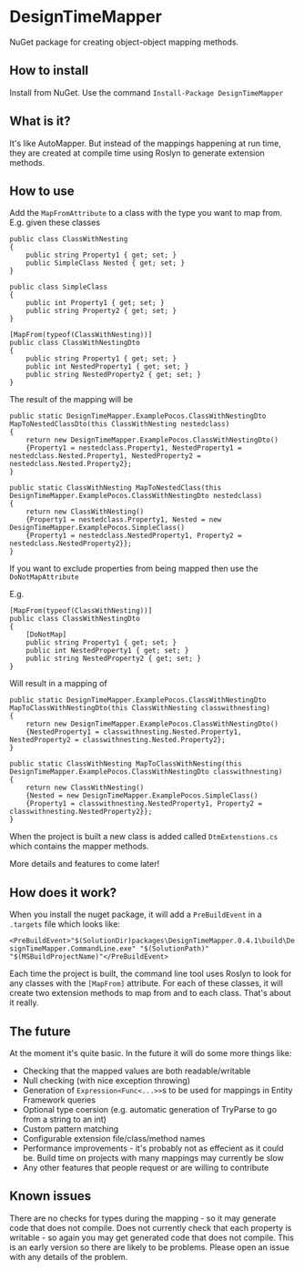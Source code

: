 # DesignTimeMapper
NuGet package for creating object-object mapping methods.

## How to install ##

Install from NuGet. Use the command `Install-Package DesignTimeMapper`

## What is it? ##

It's like AutoMapper. But instead of the mappings happening at run time, they are created at compile time using Roslyn to generate extension methods.

## How to use ##

Add the `MapFromAttribute` to a class with the type you want to map from.
E.g. given these classes
    
    public class ClassWithNesting
    {
        public string Property1 { get; set; }
        public SimpleClass Nested { get; set; }
    }
    
    public class SimpleClass
    {
        public int Property1 { get; set; }
        public string Property2 { get; set; }
    }

    [MapFrom(typeof(ClassWithNesting))]
    public class ClassWithNestingDto
    {
        public string Property1 { get; set; }
        public int NestedProperty1 { get; set; }
        public string NestedProperty2 { get; set; }
    }

The result of the mapping will be 
    
    public static DesignTimeMapper.ExamplePocos.ClassWithNestingDto MapToNestedClassDto(this ClassWithNesting nestedclass)
    {
        return new DesignTimeMapper.ExamplePocos.ClassWithNestingDto()
        {Property1 = nestedclass.Property1, NestedProperty1 = nestedclass.Nested.Property1, NestedProperty2 = nestedclass.Nested.Property2};
    }

    public static ClassWithNesting MapToNestedClass(this DesignTimeMapper.ExamplePocos.ClassWithNestingDto nestedclass)
    {
        return new ClassWithNesting()
        {Property1 = nestedclass.Property1, Nested = new DesignTimeMapper.ExamplePocos.SimpleClass()
        {Property1 = nestedclass.NestedProperty1, Property2 = nestedclass.NestedProperty2}};
    }

If you want to exclude properties from being mapped then use the `DoNotMapAttribute`

E.g. 
    
    [MapFrom(typeof(ClassWithNesting))]
    public class ClassWithNestingDto
    {
        [DoNotMap]
        public string Property1 { get; set; }
        public int NestedProperty1 { get; set; }
        public string NestedProperty2 { get; set; }
    }

Will result in a mapping of 

    public static DesignTimeMapper.ExamplePocos.ClassWithNestingDto MapToClassWithNestingDto(this ClassWithNesting classwithnesting)
    {
        return new DesignTimeMapper.ExamplePocos.ClassWithNestingDto()
        {NestedProperty1 = classwithnesting.Nested.Property1, NestedProperty2 = classwithnesting.Nested.Property2};
    }

    public static ClassWithNesting MapToClassWithNesting(this DesignTimeMapper.ExamplePocos.ClassWithNestingDto classwithnesting)
    {
        return new ClassWithNesting()
        {Nested = new DesignTimeMapper.ExamplePocos.SimpleClass()
        {Property1 = classwithnesting.NestedProperty1, Property2 = classwithnesting.NestedProperty2}};
    }

When the project is built a new class is added called `DtmExtenstions.cs` which contains the mapper methods.

More details and features to come later!

## How does it work? ##

When you install the nuget package, it will add a `PreBuildEvent` in a `.targets` file which looks like:

`<PreBuildEvent>"$(SolutionDir)packages\DesignTimeMapper.0.4.1\build\DesignTimeMapper.CommandLine.exe" "$(SolutionPath)" "$(MSBuildProjectName)"</PreBuildEvent>`

Each time the project is built, the command line tool uses Roslyn to look for any classes with the `[MapFrom]` attribute. For each of these classes, it will create two extension methods to map from and to each class. That's about it really.

## The future ##

At the moment it's quite basic. In the future it will do some more things like:
- Checking that the mapped values are both readable/writable
- Null checking (with nice exception throwing)
- Generation of `Expression<Func<...>>`s to be used for mappings in Entity Framework queries 
- Optional type coersion (e.g. automatic generation of TryParse to go from a string to an int)
- Custom pattern matching
- Configurable extension file/class/method names
- Performance improvements - it's probably not as effecient as it could be. Build time on projects with many mappings may currently be slow
- Any other features that people request or are willing to contribute

## Known issues ##

There are no checks for types during the mapping - so it may generate code that does not compile.
Does not currently check that each property is writable - so again you may get generated code that does not compile.
This is an early version so there are likely to be problems. Please open an issue with any details of the problem.
